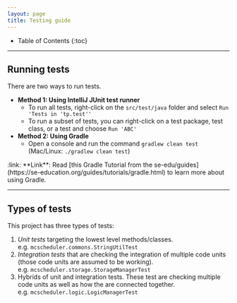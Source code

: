 ```yaml
---
layout: page
title: Testing guide
---
```


* Table of Contents
{:toc}

--------------------------------------------------------------------------------------------------------------------

## Running tests

There are two ways to run tests.

* **Method 1: Using IntelliJ JUnit test runner**
  * To run all tests, right-click on the `src/test/java` folder and select `Run 'Tests in 'tp.test''`
  * To run a subset of tests, you can right-click on a test package,
    test class, or a test and choose `Run 'ABC'`
* **Method 2: Using Gradle**
  * Open a console and run the command `gradlew clean test` (Mac/Linux: `./gradlew clean test`)

<div markdown="span" class="alert alert-secondary">:link: **Link**: Read [this Gradle Tutorial from the se-edu/guides](https://se-education.org/guides/tutorials/gradle.html) to learn more about using Gradle.
</div>

--------------------------------------------------------------------------------------------------------------------

## Types of tests

This project has three types of tests:

1. *Unit tests* targeting the lowest level methods/classes.<br>
   e.g. `mcscheduler.commons.StringUtilTest`
1. *Integration tests* that are checking the integration of multiple code units (those code units are assumed to be working).<br>
   e.g. `mcscheduler.storage.StorageManagerTest`
1. Hybrids of unit and integration tests. These test are checking multiple code units as well as how the are connected together.<br>
   e.g. `mcscheduler.logic.LogicManagerTest`
